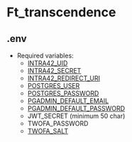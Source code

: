 # Ft_transcendence

## .env

* Required variables:
  * [INTRA42_UID](https://profile.intra.42.fr/oauth/applications)
  * [INTRA42_SECRET](https://profile.intra.42.fr/oauth/applications)
  * [INTRA42_REDIRECT_URI](https://profile.intra.42.fr/oauth/applications)
  * [POSTGRES_USER](https://github.com/docker-library/docs/blob/master/postgres/README.md#postgres_user)
  * [POSTGRES_PASSWORD](https://github.com/docker-library/docs/blob/master/postgres/README.md#postgres_password)
  * [PGADMIN_DEFAULT_EMAIL](https://www.pgadmin.org/docs/pgadmin4/latest/container_deployment.html)
  * [PGADMIN_DEFAULT_PASSWORD](https://www.pgadmin.org/docs/pgadmin4/latest/container_deployment.html)
  * JWT_SECRET (minimum 50 char)
  * TWOFA_PASSWORD
  * [TWOFA_SALT](https://en.wikipedia.org/wiki/Salt)

